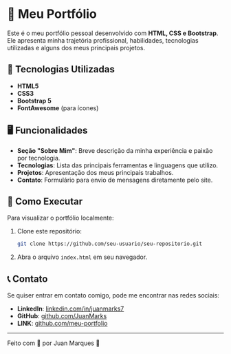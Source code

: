 # 📌 Meu Portfólio

Este é o meu portfólio pessoal desenvolvido com **HTML, CSS e Bootstrap**. Ele apresenta minha trajetória profissional, habilidades, tecnologias utilizadas e alguns dos meus principais projetos.

## 🔹 Tecnologias Utilizadas
- **HTML5**
- **CSS3**
- **Bootstrap 5**
- **FontAwesome** (para ícones)

## 🖥️ Funcionalidades
- **Seção "Sobre Mim"**: Breve descrição da minha experiência e paixão por tecnologia.
- **Tecnologias**: Lista das principais ferramentas e linguagens que utilizo.
- **Projetos**: Apresentação dos meus principais trabalhos.
- **Contato**: Formulário para envio de mensagens diretamente pelo site.

## 📌 Como Executar
Para visualizar o portfólio localmente:
1. Clone este repositório:
   ```sh
   git clone https://github.com/seu-usuario/seu-repositorio.git
   ```
2. Abra o arquivo `index.html` em seu navegador.

## 📞 Contato
Se quiser entrar em contato comigo, pode me encontrar nas redes sociais:
- **LinkedIn**: [linkedin.com/in/juanmarks7](https://www.linkedin.com/in/juanmarks7/)
- **GitHub**: [github.com/JuanMarks](https://github.com/JuanMarks)
- **LINK**: [github.com/meu-portfolio](https://juanmarks.github.io/meu-portfolio/)

---
Feito com 💙 por Juan Marques 🚀

